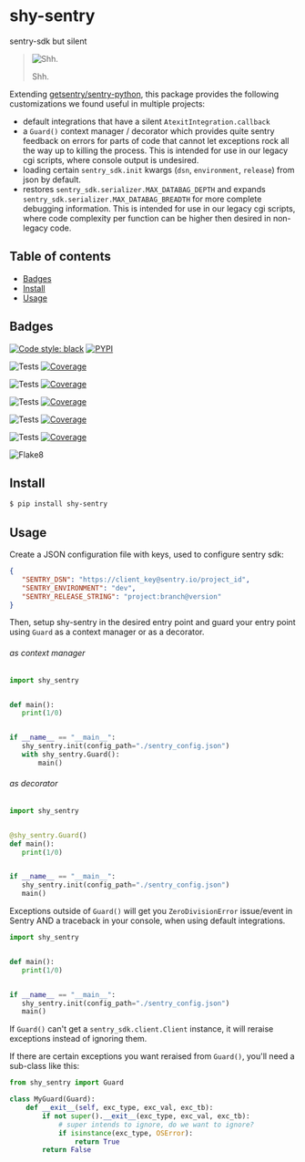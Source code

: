 # shy-sentry
sentry-sdk but silent

> ![Shh.](https://docs.arrai-dev.com/shy-sentry/readme/shy-sentry.png)
>
> Shh.

Extending [getsentry/sentry-python](https://github.com/getsentry/sentry-python), this package provides the following
 customizations we found useful in multiple projects:
* default integrations that have a silent `AtexitIntegration.callback`
* a `Guard()` context manager / decorator which provides quite sentry feedback on errors for parts of code that cannot
 let exceptions rock all the way up to killing the process. This is intended for use in our legacy cgi scripts, where console output is undesired.
* loading certain `sentry_sdk.init` kwargs (`dsn`, `environment`, `release`) from json by default.
* restores `sentry_sdk.serializer.MAX_DATABAG_DEPTH` and expands `sentry_sdk.serializer.MAX_DATABAG_BREADTH` for more
 complete debugging information. This is intended for use in our legacy cgi scripts, where code complexity per function can be higher then desired in non-legacy code.

## Table of contents

* [Badges](#badges)
* [Install](#install)
* [Usage](#Usage)

## Badges

[![Code style: black](https://img.shields.io/badge/code%20style-black-000000.svg?style=for-the-badge)](https://github.com/psf/black) [![PYPI](https://img.shields.io/pypi/v/shy-sentry?style=for-the-badge)](https://pypi.org/project/shy-sentry/)

![Tests](https://docs.arrai-dev.com/shy-sentry/artifacts/main/python310.svg) [![Coverage](https://docs.arrai-dev.com/shy-sentry/artifacts/main/python310.coverage.svg)](https://docs.arrai-dev.com/shy-sentry/artifacts/main/htmlcov_python310/)

![Tests](https://docs.arrai-dev.com/shy-sentry/artifacts/main/python39.svg) [![Coverage](https://docs.arrai-dev.com/shy-sentry/artifacts/main/python39.coverage.svg)](https://docs.arrai-dev.com/shy-sentry/artifacts/main/htmlcov_python39/)

![Tests](https://docs.arrai-dev.com/shy-sentry/artifacts/main/python38.svg) [![Coverage](https://docs.arrai-dev.com/shy-sentry/artifacts/main/python38.coverage.svg)](https://docs.arrai-dev.com/shy-sentry/artifacts/main/htmlcov_python38/)

![Tests](https://docs.arrai-dev.com/shy-sentry/artifacts/main/python37.svg) [![Coverage](https://docs.arrai-dev.com/shy-sentry/artifacts/main/python37.coverage.svg)](https://docs.arrai-dev.com/shy-sentry/artifacts/main/htmlcov_python37/)

![Tests](https://docs.arrai-dev.com/shy-sentry/artifacts/main/python36.svg) [![Coverage](https://docs.arrai-dev.com/shy-sentry/artifacts/main/python36.coverage.svg)](https://docs.arrai-dev.com/shy-sentry/artifacts/main/htmlcov_python36/)

![Flake8](https://docs.arrai-dev.com/shy-sentry/artifacts/main/flake8.svg)

## Install

```bash
$ pip install shy-sentry
```

## Usage
Create a JSON configuration file with keys, used to configure sentry sdk:
```json
{
   "SENTRY_DSN": "https://client_key@sentry.io/project_id",
   "SENTRY_ENVIRONMENT": "dev",
   "SENTRY_RELEASE_STRING": "project:branch@version"
}
```

Then, setup shy-sentry in the desired entry point and guard your entry point using `Guard` as a context manager or as a
 decorator.

###### as context manager
```python
import shy_sentry


def main():
   print(1/0)


if __name__ == "__main__":
   shy_sentry.init(config_path="./sentry_config.json")
   with shy_sentry.Guard():
       main()
```

###### as decorator
```python
import shy_sentry


@shy_sentry.Guard()
def main():
   print(1/0)


if __name__ == "__main__":
   shy_sentry.init(config_path="./sentry_config.json")
   main()
```

Exceptions outside of `Guard()` will get you `ZeroDivisionError` issue/event in Sentry AND a traceback in your console,
 when using default integrations.

```python
import shy_sentry


def main():
   print(1/0)


if __name__ == "__main__":
   shy_sentry.init(config_path="./sentry_config.json")
   main()
```

If `Guard()` can't get a `sentry_sdk.client.Client` instance, it will reraise exceptions instead of ignoring them.

If there are certain exceptions you want reraised from `Guard()`, you'll need a sub-class like this:

```python
from shy_sentry import Guard

class MyGuard(Guard):
    def __exit__(self, exc_type, exc_val, exc_tb):
        if not super().__exit__(exc_type, exc_val, exc_tb):
            # super intends to ignore, do we want to ignore?
            if isinstance(exc_type, OSError):
                return True
        return False
```
